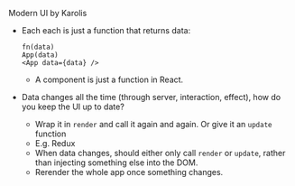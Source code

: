 Modern UI by Karolis

* Each each is just a function that returns data:
  ```
  fn(data)
  App(data)
  <App data={data} />
  ```

  - A component is just a function in React.


* Data changes all the time (through server, interaction, effect), how do you keep the UI up to date?
  - Wrap it in `render` and call it again and again. Or give it an `update` function
  - E.g. Redux
  - When data changes, should either only call `render` or `update`, rather than injecting something else into the DOM.
  - Rerender the whole app once something changes.
